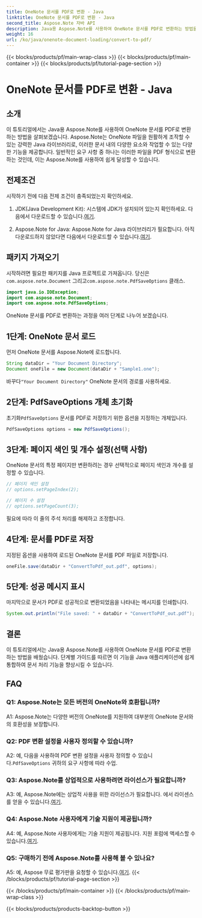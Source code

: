 ```yaml
---
title: OneNote 문서를 PDF로 변환 - Java
linktitle: OneNote 문서를 PDF로 변환 - Java
second_title: Aspose.Note 자바 API
description: Java용 Aspose.Note를 사용하여 OneNote 문서를 PDF로 변환하는 방법을 알아보세요. 이 단계별 가이드를 통해 문서 처리 능력을 향상시키세요.
weight: 16
url: /ko/java/onenote-document-loading/convert-to-pdf/
---
```


{{< blocks/products/pf/main-wrap-class >}}
{{< blocks/products/pf/main-container >}}
{{< blocks/products/pf/tutorial-page-section >}}

# OneNote 문서를 PDF로 변환 - Java

## 소개

이 튜토리얼에서는 Java용 Aspose.Note를 사용하여 OneNote 문서를 PDF로 변환하는 방법을 살펴보겠습니다. Aspose.Note는 OneNote 파일을 원활하게 조작할 수 있는 강력한 Java 라이브러리로, 이러한 문서 내의 다양한 요소와 작업할 수 있는 다양한 기능을 제공합니다. 일반적인 요구 사항 중 하나는 이러한 파일을 PDF 형식으로 변환하는 것인데, 이는 Aspose.Note를 사용하여 쉽게 달성할 수 있습니다.

## 전제조건

시작하기 전에 다음 전제 조건이 충족되었는지 확인하세요.

1.  JDK(Java Development Kit): 시스템에 JDK가 설치되어 있는지 확인하세요. 다음에서 다운로드할 수 있습니다.[여기](https://www.oracle.com/java/technologies/javase-jdk15-downloads.html).

2.  Aspose.Note for Java: Aspose.Note for Java 라이브러리가 필요합니다. 아직 다운로드하지 않았다면 다음에서 다운로드할 수 있습니다.[여기](https://releases.aspose.com/note/java/).

## 패키지 가져오기

시작하려면 필요한 패키지를 Java 프로젝트로 가져옵니다. 당신은`com.aspose.note.Document` 그리고`com.aspose.note.PdfSaveOptions` 클래스.

```java
import java.io.IOException;
import com.aspose.note.Document;
import com.aspose.note.PdfSaveOptions;
```

OneNote 문서를 PDF로 변환하는 과정을 여러 단계로 나누어 보겠습니다.

## 1단계: OneNote 문서 로드

먼저 OneNote 문서를 Aspose.Note에 로드합니다.

```java
String dataDir = "Your Document Directory";
Document oneFile = new Document(dataDir + "Sample1.one");
```

 바꾸다`"Your Document Directory"` OneNote 문서의 경로를 사용하세요.

## 2단계: PdfSaveOptions 개체 초기화

 초기화`PdfSaveOptions` 문서를 PDF로 저장하기 위한 옵션을 지정하는 개체입니다.

```java
PdfSaveOptions options = new PdfSaveOptions();
```

## 3단계: 페이지 색인 및 개수 설정(선택 사항)

OneNote 문서의 특정 페이지만 변환하려는 경우 선택적으로 페이지 색인과 개수를 설정할 수 있습니다.

```java
// 페이지 색인 설정
// options.setPageIndex(2);

// 페이지 수 설정
// options.setPageCount(3);
```

필요에 따라 이 줄의 주석 처리를 해제하고 조정합니다.

## 4단계: 문서를 PDF로 저장

지정된 옵션을 사용하여 로드된 OneNote 문서를 PDF 파일로 저장합니다.

```java
oneFile.save(dataDir + "ConvertToPdf_out.pdf", options);
```

## 5단계: 성공 메시지 표시

마지막으로 문서가 PDF로 성공적으로 변환되었음을 나타내는 메시지를 인쇄합니다.

```java
System.out.println("File saved: " + dataDir + "ConvertToPdf_out.pdf");
```

## 결론

이 튜토리얼에서는 Java용 Aspose.Note를 사용하여 OneNote 문서를 PDF로 변환하는 방법을 배웠습니다. 단계별 가이드를 따르면 이 기능을 Java 애플리케이션에 쉽게 통합하여 문서 처리 기능을 향상시킬 수 있습니다.

## FAQ

### Q1: Aspose.Note는 모든 버전의 OneNote와 호환됩니까?

A1: Aspose.Note는 다양한 버전의 OneNote를 지원하여 대부분의 OneNote 문서와의 호환성을 보장합니다.

### Q2: PDF 변환 설정을 사용자 정의할 수 있습니까?

 A2: 예, 다음을 사용하여 PDF 변환 설정을 사용자 정의할 수 있습니다.`PdfSaveOptions` 귀하의 요구 사항에 따라 수업.

### Q3: Aspose.Note를 상업적으로 사용하려면 라이선스가 필요합니까?

 A3: 예, Aspose.Note에는 상업적 사용을 위한 라이선스가 필요합니다. 에서 라이센스를 얻을 수 있습니다.[여기](https://purchase.aspose.com/buy).

### Q4: Aspose.Note 사용자에게 기술 지원이 제공됩니까?

 A4: 예, Aspose.Note 사용자에게는 기술 지원이 제공됩니다. 지원 포럼에 액세스할 수 있습니다.[여기](https://forum.aspose.com/c/note/28).

### Q5: 구매하기 전에 Aspose.Note를 사용해 볼 수 있나요?

A5: 예, Aspose 무료 평가판을 요청할 수 있습니다.[여기](https://releases.aspose.com/).
{{< /blocks/products/pf/tutorial-page-section >}}

{{< /blocks/products/pf/main-container >}}
{{< /blocks/products/pf/main-wrap-class >}}

{{< blocks/products/products-backtop-button >}}
